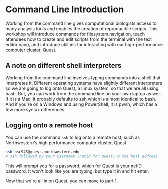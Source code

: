 # Command Line Introduction

Working from the command line gives computational biologists access to many analysis 
tools and enables the creation of reproducible scripts. This workshop will introduce 
commands for filesystem navigation, teach attendees how to create and edit scripts from 
the terminal with the text editor nano, and introduce utilities for interacting with our 
high-performance computer cluster, Quest.

## A note on different shell interpreters

Working from the command line involves typing commands into a shell that interpretes it. 
Different operating systems have slightly different interpreters so we are going to log
onto Quest, a Linux system, so that we are all using bash. But, you can work from the 
command line on your own laptop as well. If it is a Mac, it probably defaults to zsh 
which is almost identical to bash. And if you're on a Windows and using PowerShell, it is 
pwsh, which has a few more syntax differences.

## Logging onto a remote host

You can use the command `ssh` to log onto a remote host, such as Northwestern's high 
performance computer cluster, Quest.

```bash
ssh hsc945@quest.northwestern.edu
# ssh followed by your username (netid for Quest) @ the host address
```

This will prompt you for a password, which for Quest is your netID password. It won't 
look like you are typing, but type it in and hit enter.

Now that we're all in on Quest, you can move to part 1. 
